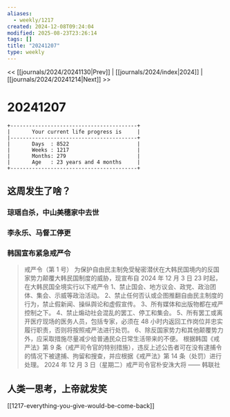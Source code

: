 ```yaml
---
aliases:
  - weekly/1217
created: 2024-12-08T09:24:04
modified: 2025-08-23T23:26:14
tags: []
title: "20241207"
type: weekly
---
```


<< [[journals/2024/20241130|Prev]] | [[journals/2024/index|2024]] | [[journals/2024/20241214|Next]] >>

# 20241207

```shell
+-----------------------------------------+
|       Your current life progress is     |
|-----------------------------------------+
|       Days  : 8522                      |
|       Weeks : 1217                      |
|       Months: 279                       |
|       Age   : 23 years and 4 months     |
+-----------------------------------------+
```

## 这周发生了啥？

### 琼瑶自杀，中山美穗家中去世

### 李永乐、马督工停更

### 韩国宣布紧急戒严令

> 戒严令（第 1 号）
> 为保护自由民主制免受秘密潜伏在大韩民国境内的反国家势力颠覆大韩民国制度的威胁，现宣布自 2024 年 12 月 3 日 23 时起，在大韩民国全境实行以下戒严令
> 1、禁止国会、地方议会、政党、政治团体、集会、示威等政治活动。
> 2、禁止任何否认或企图推翻自由民主制度的行为，禁止假新闻、操纵舆论和虚假宣传。
> 3、所有媒体和出版物都在戒严控制之下。
> 4、禁止煽动社会混乱的罢工、停工和集会。
> 5、所有罢工或离开医疗现场的医务人员，包括专家，必须在 48 小时内返回工作岗位并忠实履行职责，否则将按照戒严法进行处罚。
 > 6、除反国家势力和其他颠覆势力外，应采取措施尽量减少给普通民众日常生活带来的不便。
 > 根据韩国《戒严法》第 9 条（戒严司令官的特别措施），违反上述公告者可在没有逮捕令的情况下被逮捕、拘留和搜查，并应根据《戒严法》第 14 条（处罚）进行处理。
> 2024 年 12 月 3 日（星期二）戒严司令官朴安洙大将
> —— 韩联社

## 人类一思考，上帝就发笑

[[1217-everything-you-give-would-be-come-back]]
